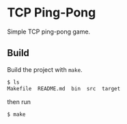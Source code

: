 # TCP Ping-Pong

Simple TCP ping-pong game.

## Build

Build the project with `make`.

```bash
$ ls
Makefile  README.md  bin  src  target
```

then run

```bash
$ make
```